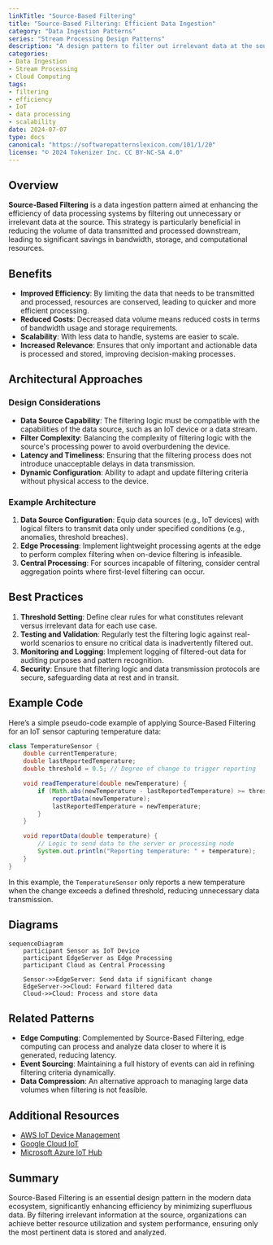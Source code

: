 ```yaml
---
linkTitle: "Source-Based Filtering"
title: "Source-Based Filtering: Efficient Data Ingestion"
category: "Data Ingestion Patterns"
series: "Stream Processing Design Patterns"
description: "A design pattern to filter out irrelevant data at the source, minimizing unnecessary downstream processing and enhancing system efficiency."
categories:
- Data Ingestion
- Stream Processing
- Cloud Computing
tags:
- filtering
- efficiency
- IoT
- data processing
- scalability
date: 2024-07-07
type: docs
canonical: "https://softwarepatternslexicon.com/101/1/20"
license: "© 2024 Tokenizer Inc. CC BY-NC-SA 4.0"
---
```


## Overview

**Source-Based Filtering** is a data ingestion pattern aimed at enhancing the efficiency of data processing systems by filtering out unnecessary or irrelevant data at the source. This strategy is particularly beneficial in reducing the volume of data transmitted and processed downstream, leading to significant savings in bandwidth, storage, and computational resources.

## Benefits

- **Improved Efficiency**: By limiting the data that needs to be transmitted and processed, resources are conserved, leading to quicker and more efficient processing.
- **Reduced Costs**: Decreased data volume means reduced costs in terms of bandwidth usage and storage requirements.
- **Scalability**: With less data to handle, systems are easier to scale.
- **Increased Relevance**: Ensures that only important and actionable data is processed and stored, improving decision-making processes.

## Architectural Approaches

### Design Considerations

- **Data Source Capability**: The filtering logic must be compatible with the capabilities of the data source, such as an IoT device or a data stream.
- **Filter Complexity**: Balancing the complexity of filtering logic with the source's processing power to avoid overburdening the device.
- **Latency and Timeliness**: Ensuring that the filtering process does not introduce unacceptable delays in data transmission.
- **Dynamic Configuration**: Ability to adapt and update filtering criteria without physical access to the device.

### Example Architecture

1. **Data Source Configuration**: Equip data sources (e.g., IoT devices) with logical filters to transmit data only under specified conditions (e.g., anomalies, threshold breaches).
2. **Edge Processing**: Implement lightweight processing agents at the edge to perform complex filtering when on-device filtering is infeasible.
3. **Central Processing**: For sources incapable of filtering, consider central aggregation points where first-level filtering can occur.

## Best Practices

1. **Threshold Setting**: Define clear rules for what constitutes relevant versus irrelevant data for each use case.
2. **Testing and Validation**: Regularly test the filtering logic against real-world scenarios to ensure no critical data is inadvertently filtered out.
3. **Monitoring and Logging**: Implement logging of filtered-out data for auditing purposes and pattern recognition.
4. **Security**: Ensure that filtering logic and data transmission protocols are secure, safeguarding data at rest and in transit.

## Example Code

Here’s a simple pseudo-code example of applying Source-Based Filtering for an IoT sensor capturing temperature data:

```java
class TemperatureSensor {
    double currentTemperature;
    double lastReportedTemperature;
    double threshold = 0.5; // Degree of change to trigger reporting

    void readTemperature(double newTemperature) {
        if (Math.abs(newTemperature - lastReportedTemperature) >= threshold) {
            reportData(newTemperature);
            lastReportedTemperature = newTemperature;
        }
    }

    void reportData(double temperature) {
        // Logic to send data to the server or processing node
        System.out.println("Reporting temperature: " + temperature);
    }
}
```

In this example, the `TemperatureSensor` only reports a new temperature when the change exceeds a defined threshold, reducing unnecessary data transmission.

## Diagrams

```mermaid
sequenceDiagram
    participant Sensor as IoT Device
    participant EdgeServer as Edge Processing
    participant Cloud as Central Processing

    Sensor->>EdgeServer: Send data if significant change
    EdgeServer->>Cloud: Forward filtered data
    Cloud->>Cloud: Process and store data
```

## Related Patterns

- **Edge Computing**: Complemented by Source-Based Filtering, edge computing can process and analyze data closer to where it is generated, reducing latency.
- **Event Sourcing**: Maintaining a full history of events can aid in refining filtering criteria dynamically.
- **Data Compression**: An alternative approach to managing large data volumes when filtering is not feasible.

## Additional Resources

- [AWS IoT Device Management](https://aws.amazon.com/iot-device-management/)
- [Google Cloud IoT](https://cloud.google.com/solutions/iot)
- [Microsoft Azure IoT Hub](https://azure.microsoft.com/en-us/services/iot-hub/)

## Summary

Source-Based Filtering is an essential design pattern in the modern data ecosystem, significantly enhancing efficiency by minimizing superfluous data. By filtering irrelevant information at the source, organizations can achieve better resource utilization and system performance, ensuring only the most pertinent data is stored and analyzed.
